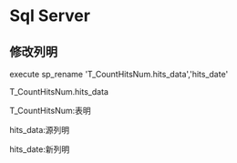 # Sql Server 

## 修改列明

execute sp_rename 'T_CountHitsNum.hits_data','hits_date'

T_CountHitsNum.hits_data

T_CountHitsNum:表明

hits_data:源列明

hits_date:新列明